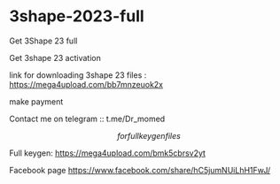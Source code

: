 # 3shape-2023-full
Get 3Shape 23 full

Get 3shape 23 activation

link for downloading 3shape 23 files : https://mega4upload.com/bb7mnzeuok2x

make payment

Contact me on telegram :: t.me/Dr_momed

$$$$$$
for full keygen files
$$$$$$

Full keygen: https://mega4upload.com/bmk5cbrsv2yt


Facebook page
https://www.facebook.com/share/hC5jumNUiLhH1FwJ/
